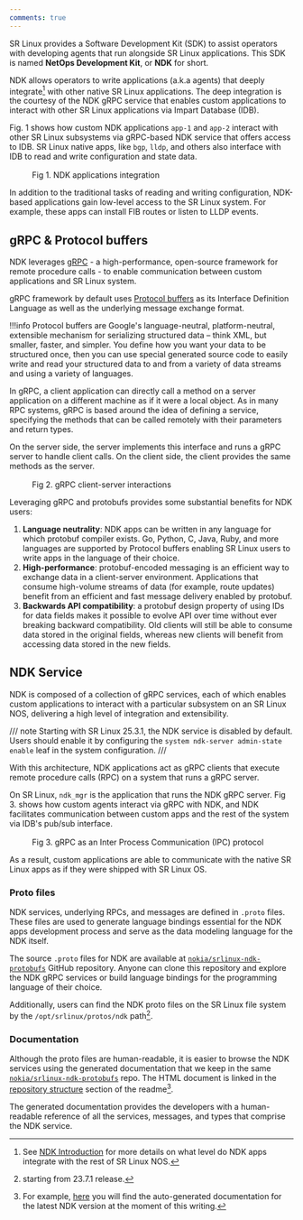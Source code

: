 ```yaml
---
comments: true
---
```

<script type="text/javascript" src="https://viewer.diagrams.net/js/viewer-static.min.js" async></script>

SR Linux provides a Software Development Kit (SDK) to assist operators with developing agents that run alongside SR Linux applications. This SDK is named **NetOps Development Kit**, or **NDK** for short.

NDK allows operators to write applications (a.k.a agents) that deeply integrate[^10] with other native SR Linux applications. The deep integration is the courtesy of the NDK gRPC service that enables custom applications to interact with other SR Linux applications via Impart Database (IDB).

Fig. 1 shows how custom NDK applications `app-1` and `app-2` interact with other SR Linux subsystems via gRPC-based NDK service that offers access to IDB. SR Linux native apps, like `bgp`, `lldp`, and others also interface with IDB to read and write configuration and state data.

<figure>
  <div class="mxgraph" style="max-width:100%;border:1px solid transparent;margin:0 auto; display:block;" data-mxgraph='{"page":0,"zoom":1.5,"highlight":"#0000ff","nav":true,"check-visible-state":true,"resize":true,"url":"https://raw.githubusercontent.com/srl-labs/learn-srlinux/diagrams/ndk.drawio"}'></div>
  <figcaption>Fig 1. NDK applications integration</figcaption>
</figure>

In addition to the traditional tasks of reading and writing configuration, NDK-based applications gain low-level access to the SR Linux system. For example, these apps can install FIB routes or listen to LLDP events.

## gRPC & Protocol buffers

NDK leverages [gRPC](https://grpc.io) - a high-performance, open-source framework for remote procedure calls - to enable communication between custom applications and SR Linux system.

gRPC framework by default uses [Protocol buffers](https://developers.google.com/protocol-buffers) as its Interface Definition Language as well as the underlying message exchange format.

!!!info
    Protocol buffers are Google's language-neutral, platform-neutral, extensible mechanism for serializing structured data – think XML, but smaller, faster, and simpler. You define how you want your data to be structured once, then you can use special generated source code to easily write and read your structured data to and from a variety of data streams and using a variety of languages.

In gRPC, a client application can directly call a method on a server application on a different machine as if it were a local object. As in many RPC systems, gRPC is based around the idea of defining a service, specifying the methods that can be called remotely with their parameters and return types.

On the server side, the server implements this interface and runs a gRPC server to handle client calls. On the client side, the client provides the same methods as the server.

<figure>
  <div class="mxgraph" style="max-width:100%;border:1px solid transparent;margin:0 auto; display:block;" data-mxgraph='{"page":1,"zoom":2,"highlight":"#0000ff","nav":true,"check-visible-state":true,"resize":true,"url":"https://raw.githubusercontent.com/srl-labs/learn-srlinux/diagrams/ndk.drawio"}'></div>
  <figcaption>Fig 2. gRPC client-server interactions</figcaption>
</figure>

Leveraging gRPC and protobufs provides some substantial benefits for NDK users:

1. **Language neutrality**: NDK apps can be written in any language for which protobuf compiler exists. Go, Python, C, Java, Ruby, and more languages are supported by Protocol buffers enabling SR Linux users to write apps in the language of their choice.
2. **High-performance**: protobuf-encoded messaging is an efficient way to exchange data in a client-server environment. Applications that consume high-volume streams of data (for example, route updates) benefit from an efficient and fast message delivery enabled by protobuf.
3. **Backwards API compatibility**: a protobuf design property of using IDs for data fields makes it possible to evolve API over time without ever breaking backward compatibility. Old clients will still be able to consume data stored in the original fields, whereas new clients will benefit from accessing data stored in the new fields.

## NDK Service

NDK is composed of a collection of gRPC services, each of which enables custom applications to interact with a particular subsystem on an SR Linux NOS, delivering a high level of integration and extensibility.

/// note
Starting with SR Linux 25.3.1, the NDK service is disabled by default. Users should enable it by configuring the `system ndk-server admin-state enable` leaf in the system configuration.
///

With this architecture, NDK applications act as gRPC clients that execute remote procedure calls (RPC) on a system that runs a gRPC server.

On SR Linux, `ndk_mgr` is the application that runs the NDK gRPC server. Fig 3. shows how custom agents interact via gRPC with NDK, and NDK facilitates communication between custom apps and the rest of the system via IDB's pub/sub interface.

<figure>
  <div class="mxgraph" style="max-width:100%;border:1px solid transparent;margin:0 auto; display:block;" data-mxgraph='{"page":2,"zoom":1,"highlight":"#0000ff","nav":true,"check-visible-state":true,"resize":true,"url":"https://raw.githubusercontent.com/srl-labs/learn-srlinux/diagrams/ndk.drawio"}'></div>
  <figcaption>Fig 3. gRPC as an Inter Process Communication (IPC) protocol</figcaption>
</figure>

As a result, custom applications are able to communicate with the native SR Linux apps as if they were shipped with SR Linux OS.

### Proto files

NDK services, underlying RPCs, and messages are defined in `.proto` files. These files are used to generate language bindings essential for the NDK apps development process and serve as the data modeling language for the NDK itself.

The source `.proto` files for NDK are available at [`nokia/srlinux-ndk-protobufs`](https://github.com/nokia/srlinux-ndk-protobufs) GitHub repository. Anyone can clone this repository and explore the NDK gRPC services or build language bindings for the programming language of their choice.

Additionally, users can find the NDK proto files on the SR Linux file system by the `/opt/srlinux/protos/ndk` path[^20].

### Documentation

Although the proto files are human-readable, it is easier to browse the NDK services using the generated documentation that we keep in the same [`nokia/srlinux-ndk-protobufs`](https://github.com/nokia/srlinux-ndk-protobufs) repo. The HTML document is linked in the [repository structure](https://github.com/nokia/srlinux-ndk-protobufs#repository-structure) section of the readme[^30].

The generated documentation provides the developers with a human-readable reference of all the services, messages, and types that comprise the NDK service.

[^10]: See [NDK Introduction](../index.md) for more details on what level do NDK apps integrate with the rest of SR Linux NOS.
[^20]: starting from 23.7.1 release.
[^30]: For example, [here](https://github.com/nokia/srlinux-ndk-protobufs/tree/v0.1.0) you will find the auto-generated documentation for the latest NDK version at the moment of this writing.
